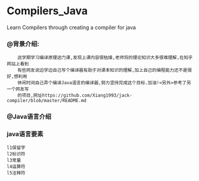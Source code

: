 # Compilers_Java
Learn Compilers through creating a compiler for java
### @背景介绍:
        这学期学习编译原理这门课,发现上课内容很枯燥,老师将的理论知识大多很难理解,在知乎网站上看到
        有些网友说边学边自己写个编译器有助于对课本知识的理解,加上自己的编程能力还不是很好,想利用
        休闲时间自己弄个编译Java语言的编译器,努力坚持完成这个目标.加油!<另外>参考了另一个网友写
        的项目,网址https://github.com/Xiang1993/jack-compiler/blob/master/README.md
### @Java语言介绍

### java语言要素
    l1保留字
    l2标识符
    l3常量
    l4运算符
    l5注释符


